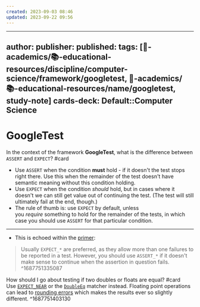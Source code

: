 ```yaml
---
created: 2023-09-03 08:46
updated: 2023-09-22 09:56
---
```


---
author: 
publisher: 
published: 
tags: [🔴-academics/📚-educational-resources/discipline/computer-science/framework/googletest, 🔴-academics/📚-educational-resources/name/googletest, study-note] 
cards-deck: Default::Computer Science
---

# GoogleTest

In the context of the framework **GoogleTest**, what is the difference between `ASSERT` and `EXPECT`? #card 
- Use `ASSERT` when the condition **must** hold - if it doesn't the test stops right there. Use this when the remainder of the test doesn't have semantic meaning without this condition holding.
- Use `EXPECT` when the condition _should_ hold, but in cases where it doesn't we can still get value out of continuing the test. (The test will still ultimately fail at the end, though.)
- The rule of thumb is: use `EXPECT` by default, unless you _require_ something to hold for the remainder of the tests, in which case you should use `ASSERT` for that particular condition.
---
- This is echoed within the [primer](https://google.github.io/googletest/primer.html):
> 	Usually `EXPECT_*` are preferred, as they allow more than one failures to be reported in a test. However, you should use `ASSERT_*` if it doesn't make sense to continue when the assertion in question fails.
^1687751335087

How should I go about testing if two doubles or floats are equal? #card 
Use [`EXPECT_NEAR`](https://github.com/google/googletest/blob/master/docs/reference/assertions.md#expect_near-expect_near) or the [`DoubleEq`](https://github.com/google/googletest/blob/master/docs/reference/assertions.md#expect_double_eq-expect_double_eq) matcher instead. Floating point operations can lead to [rounding errors](https://stackoverflow.com/questions/249467/what-is-a-simple-example-of-floating-point-rounding-error) which makes the results ever so slightly different.
^1687751403130
